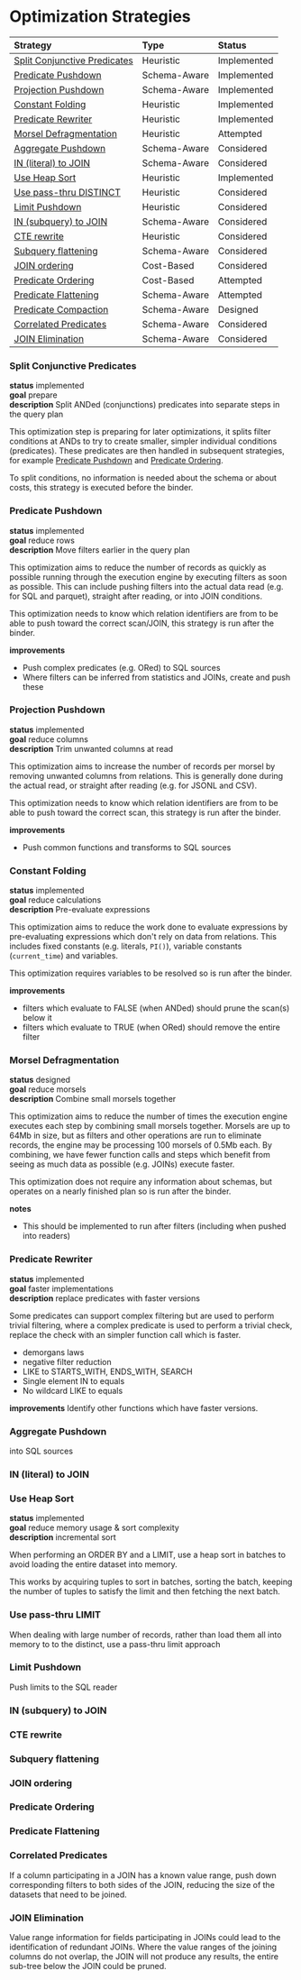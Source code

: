 # Optimization Strategies

Strategy                                                      | Type         | Status
:------------------------------------------------------------ | :----------- | :----------
[Split Conjunctive Predicates](#split-conjunctive-predicates) | Heuristic    | Implemented
[Predicate Pushdown](#predicate-pushdown)                     | Schema-Aware | Implemented
[Projection Pushdown](#projection-pushdown)                   | Schema-Aware | Implemented
[Constant Folding](#constant-folding)                         | Heuristic    | Implemented
[Predicate Rewriter](#predicate-rewriter)                     | Heuristic    | Implemented
[Morsel Defragmentation](#morsel-defragmentation)             | Heuristic    | Attempted
[Aggregate Pushdown](#aggregate-pushdown)                     | Schema-Aware | Considered
[IN (literal) to JOIN](#in-literal-to-join)                   | Schema-Aware | Considered
[Use Heap Sort](#use-heap-sort)                               | Heuristic    | Implemented
[Use pass-thru DISTINCT](#use-pass-thru-distinct)             | Heuristic    | Considered
[Limit Pushdown](#limit-pushdown)                             | Heuristic    | Considered
[IN (subquery) to JOIN](#in-subquery-to-join)                 | Schema-Aware | Considered
[CTE rewrite](#cte-rewrite)                                   | Heuristic    | Considered
[Subquery flattening](#subquery-flattening)                   | Schema-Aware | Considered
[JOIN ordering](#join-ordering)                               | Cost-Based   | Considered
[Predicate Ordering](#join-ordering)                          | Cost-Based   | Attempted
[Predicate Flattening](#predicate-flattening)                 | Schema-Aware | Attempted
[Predicate Compaction](#predicate-compaction)                 | Schema-Aware | Designed
[Correlated Predicates](#correlated-predicates)               | Schema-Aware | Considered
[JOIN Elimination](#join-elimination)                         | Schema-Aware | Considered


### Split Conjunctive Predicates

**status** implemented  
**goal** prepare  
**description** Split ANDed (conjunctions) predicates into separate steps in the query plan

This optimization step is preparing for later optimizations, it splits filter conditions at ANDs to try to create smaller, simpler individual conditions (predicates). These predicates are then handled in subsequent strategies, for example [Predicate Pushdown](#predicate-pushdown) and [Predicate Ordering](#predicate-ordering).

To split conditions, no information is needed about the schema or about costs, this strategy is executed before the binder.

### Predicate Pushdown

**status** implemented  
**goal** reduce rows  
**description** Move filters earlier in the query plan 

This optimization aims to reduce the number of records as quickly as possible running through the execution engine by executing filters as soon as possible. This can include pushing filters into the actual data read (e.g. for SQL and parquet), straight after reading, or into JOIN conditions.

This optimization needs to know which relation identifiers are from to be able to push toward the correct scan/JOIN, this strategy is run after the binder.

**improvements**
- Push complex predicates (e.g. ORed) to SQL sources
- Where filters can be inferred from statistics and JOINs, create and push these

### Projection Pushdown

**status** implemented  
**goal** reduce columns  
**description** Trim unwanted columns at read 

This optimization aims to increase the number of records per morsel by removing unwanted columns from relations. This is generally done during the actual read, or straight after reading (e.g. for JSONL and CSV).

This optimization needs to know which relation identifiers are from to be able to push toward the correct scan, this strategy is run after the binder.

**improvements**
- Push common functions and transforms to SQL sources

### Constant Folding

**status** implemented  
**goal** reduce calculations  
**description** Pre-evaluate expressions  

This optimization aims to reduce the work done to evaluate expressions by pre-evaluating expressions which don't rely on data from relations. This includes fixed constants (e.g. literals, `PI()`), variable constants (`current_time`) and variables.

This optimization requires variables to be resolved so is run after the binder.

**improvements**
- filters which evaluate to FALSE (when ANDed) should prune the scan(s) below it
- filters which evaluate to TRUE (when ORed) should remove the entire filter

### Morsel Defragmentation

**status** designed  
**goal** reduce morsels  
**description** Combine small morsels together

This optimization aims to reduce the number of times the execution engine executes each step by combining small morsels together. Morsels are up to 64Mb in size, but as filters and other operations are run to eliminate records, the engine may be processing 100 morsels of 0.5Mb each. By combining, we have fewer function calls and steps which benefit from seeing as much data as possible (e.g. JOINs) execute faster.

This optimization does not require any information about schemas, but operates on a nearly finished plan so is run after the binder.

**notes**
- This should be implemented to run after filters (including when pushed into readers)

### Predicate Rewriter

**status** implemented  
**goal** faster implementations  
**description** replace predicates with faster versions

Some predicates can support complex filtering but are used to perform trivial filtering, where a complex predicate is used to perform a trivial check, replace the check with an simpler function call which is faster.

- demorgans laws
- negative filter reduction
- LIKE to STARTS_WITH, ENDS_WITH, SEARCH
- Single element IN to equals
- No wildcard LIKE to equals

**improvements**
Identify other functions which have faster versions.

### Aggregate Pushdown

into SQL sources

### IN (literal) to JOIN

### Use Heap Sort

**status** implemented  
**goal** reduce memory usage & sort complexity   
**description** incremental sort  

When performing an ORDER BY and a LIMIT, use a heap sort in batches to avoid loading the entire dataset into memory.

This works by acquiring tuples to sort in batches, sorting the batch, keeping the number of tuples to satisfy the limit and then fetching the next batch.

### Use pass-thru LIMIT

When dealing with large number of records, rather than load them all into memory to to the distinct, use a pass-thru limit approach

### Limit Pushdown

Push limits to the SQL reader

### IN (subquery) to JOIN

### CTE rewrite

### Subquery flattening

### JOIN ordering

### Predicate Ordering

### Predicate Flattening

### Correlated Predicates

If a column participating in a JOIN has a known value range, push down corresponding filters to both sides of the JOIN, reducing the size of the datasets that need to be joined.

### JOIN Elimination

Value range information for fields participating in JOINs could lead to the identification of redundant JOINs. Where the value ranges of the joining columns do not overlap, the JOIN will not produce any results, the entire sub-tree below the JOIN could be pruned.